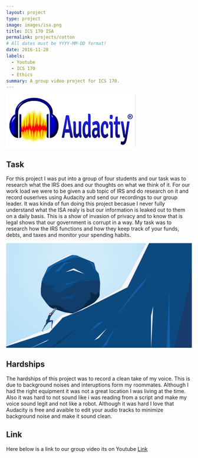 ```yaml
---
layout: project
type: project
image: images/isa.png
title: ICS 170 ISA
permalink: projects/cotton
# All dates must be YYYY-MM-DD format!
date: 2016-11-28
labels:
  - Youtube
  - ICS 170
  - Ethics
summary: A group video project for ICS 170.
---
```


<img class="ui medium right floated rounded image" src="../images/audacity.png">

## Task

For this project I was put into a group of four students and our task was to research what the IRS does and our thoughts on what we think of it. For our work load we were to be given a sub topic of IRS and do research on it and record ouserlves using Audacity and send our recordings to our group leader. It was kinda of fun doing this project becasue I never fully understand what the ISA realy is but our information is leaked out to them on a daily basis. This is a show of invasion of privacy and to know that is legal shows that our government is corrupt in a way. My task was to research how the IRS functions and how they keep track of your funds, debts, and taxes and monitor your spending habits. 

<img class="ui medium right floated rounded image" src="../images/hardships.png">

## Hardships

The hardships of this project was to record a clean take of my voice. This is due to background noises and interuptions form my roommates. Although I had the right equipment it was not a great location I was living at the time. Also it was hard to not sound like i was reading from a script and make my voice sound legit and not like a robot. Although it was hard I love that Audacity is free and avaible to edit your audio tracks to minimize background noise and make it sound clean. 

## Link

Here below is a link to our group video its on Youtube 
[Link](https://www.youtube.com/watch?v=gwrAP2KPJh0&list=LLtPjG5VOZEq5glokGJsuS1w&index=287&t=0s)

